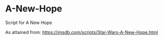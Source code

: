 # A-New-Hope
Script for A New Hope

As attained from: https://imsdb.com/scripts/Star-Wars-A-New-Hope.html
